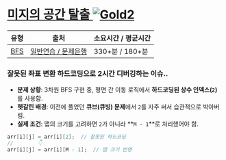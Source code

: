 # [미지의 공간 탈출 ![Gold2][g2]](https://www.codetree.ai/training-field/search/problems/escape-unknown-space)

|유형|출처|소요시간 / 평균시간|
|---|---|---|
|[BFS](https://www.codetree.ai/training-field/search/?tags=BFS)|[일반연습 / 문제은행](https://www.codetree.ai/training-field/home)|330+분 / 180+분|


### 잘못된 좌표 변환 하드코딩으로 2시간 디버깅하는 이슈..

- **문제 상황**: 3차원 BFS 구현 중, 평면 간 이동 로직에서 **하드코딩된 상수 인덱스(`2`)** 를 사용함.
- **헷갈린 배경**: 이전에 풀었던 **큐브(큐빙) 문제**에서 `2`를 자주 써서 습관적으로 박아버림.
- **실제 조건**: 맵의 크기를 고려하면 `2`가 아니라 **`M - 1`**로 처리했어야 함.

```cpp
arr[i][j] = arr[i][2];  // 잘못된 하드코딩
//        👇
arr[i][j] = arr[i][M - 1];  // 맵 크기 반영
```



[b5]: https://img.shields.io/badge/Bronze_5-%235D3E31.svg
[b4]: https://img.shields.io/badge/Bronze_4-%235D3E31.svg
[b3]: https://img.shields.io/badge/Bronze_3-%235D3E31.svg
[b2]: https://img.shields.io/badge/Bronze_2-%235D3E31.svg
[b1]: https://img.shields.io/badge/Bronze_1-%235D3E31.svg
[s5]: https://img.shields.io/badge/Silver_5-%23394960.svg
[s4]: https://img.shields.io/badge/Silver_4-%23394960.svg
[s3]: https://img.shields.io/badge/Silver_3-%23394960.svg
[s2]: https://img.shields.io/badge/Silver_2-%23394960.svg
[s1]: https://img.shields.io/badge/Silver_1-%23394960.svg
[g5]: https://img.shields.io/badge/Gold_5-%23FFC433.svg
[g4]: https://img.shields.io/badge/Gold_4-%23FFC433.svg
[g3]: https://img.shields.io/badge/Gold_3-%23FFC433.svg
[g2]: https://img.shields.io/badge/Gold_2-%23FFC433.svg
[g1]: https://img.shields.io/badge/Gold_1-%23FFC433.svg
[p5]: https://img.shields.io/badge/Platinum_5-%2376DDD8.svg
[p4]: https://img.shields.io/badge/Platinum_4-%2376DDD8.svg
[p3]: https://img.shields.io/badge/Platinum_3-%2376DDD8.svg
[p2]: https://img.shields.io/badge/Platinum_2-%2376DDD8.svg
[p1]: https://img.shields.io/badge/Platinum_1-%2376DDD8.svg
[passed]: https://img.shields.io/badge/Passed-%23009D27.svg
[failed]: https://img.shields.io/badge/Failed-%23D24D57.svg
[easy]: https://img.shields.io/badge/쉬움-%235cb85c.svg?for-the-badge
[medium]: https://img.shields.io/badge/보통-%23FFC433.svg?for-the-badge
[hard]: https://img.shields.io/badge/어려움-%23D24D57.svg?for-the-badge